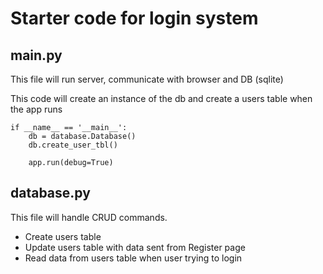 # Starter code for login system

## main.py 
This file will run server, communicate with browser and DB (sqlite)

This code will create an instance of the db and create a users table when the app runs
```
if __name__ == '__main__':
    db = database.Database()
    db.create_user_tbl()

    app.run(debug=True)
```

## database.py 

This file will handle CRUD commands.
 - Create users table
 - Update users table with data sent from Register page
 - Read data from users table when user trying to login
